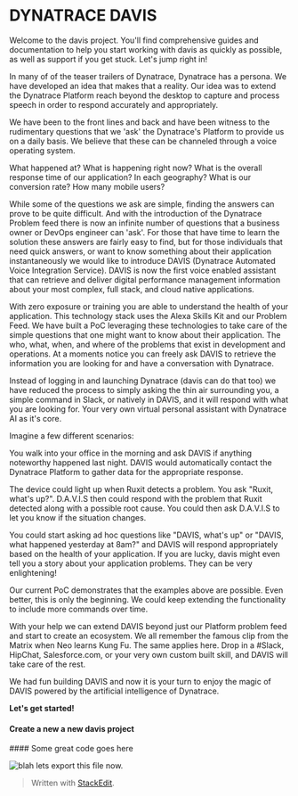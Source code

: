 **DYNATRACE DAVIS**
==================

Welcome to the davis project. You'll find comprehensive guides and documentation to help you start working with davis as quickly as possible, as well as support if you get stuck. Let's jump right in!

In many of of the teaser trailers of Dynatrace, Dynatrace has a persona. We have developed an idea that makes that a reality. Our idea was to extend the Dynatrace Platform reach beyond the desktop to capture and process speech in order to respond accurately and appropriately.

We have been to the front lines and back and have been witness to the rudimentary questions that we 'ask' the Dynatrace's Platform to provide us on a daily basis. We believe that these can be channeled through a voice operating system.

What happened at?
What is happening right now?
What is the overall response time of our application? In each geography?
What is our conversion rate?
How many mobile users?

While some of the questions we ask are simple, finding the answers can prove to be quite difficult. And with the introduction of the Dynatrace Problem feed there is now an infinite number of questions that a business owner or DevOps engineer can 'ask'. For those that have time to learn the solution these answers are fairly easy to find, but for those individuals that need quick answers, or want to know something about their application instantaneously we would like to introduce DAVIS (Dynatrace Automated Voice Integration Service). DAVIS is now the first voice enabled assistant that can retrieve and deliver digital performance management information about your most complex, full stack, and cloud native applications.

With zero exposure or training you are able to understand the health of your application. This technology stack uses the Alexa Skills Kit and our Problem Feed. We have built a PoC leveraging these technologies to take care of the simple questions that one might want to know about their application. The who, what, when, and where of the problems that exist in development and operations. At a moments notice you can freely ask DAVIS to retrieve the information you are looking for and have a conversation with Dynatrace.

Instead of logging in and launching Dynatrace (davis can do that too) we have reduced the process to simply asking the thin air surrounding you, a simple command in Slack, or natively in DAVIS,  and it will respond with what you are looking for. Your very own virtual personal assistant with Dynatrace AI as it's core.

Imagine a few different scenarios:

You walk into your office in the morning and ask DAVIS if anything noteworthy happened last night. DAVIS would automatically contact the Dynatrace Platform to gather data for the appropriate response.

The device could light up when Ruxit detects a problem. You ask "Ruxit, what's up?". D.A.V.I.S then could respond with the problem that Ruxit detected along with a possible root cause. You could then ask D.A.V.I.S to let you know if the situation changes.

You could start asking ad hoc questions like "DAVIS, what's up" or "DAVIS, what happened yesterday at 8am?" and DAVIS will respond appropriately based on the health of your application. If you are lucky, davis might even tell you a story about your application problems. They can be very enlightening!

Our current PoC demonstrates that the examples above are possible. Even better, this is only the beginning. We could keep extending the functionality to include more commands over time.

With your help we can extend DAVIS beyond just our Platform problem feed and start to create an ecosystem. We all remember the famous clip from the Matrix when Neo learns Kung Fu. The same applies here. Drop in a #Slack, HipChat, Salesforce.com, or your very own custom built skill, and DAVIS will take care of the rest. 

We had fun building DAVIS and now it is your turn to enjoy the magic of DAVIS powered by the artificial intelligence of Dynatrace.

**Let's get started!**

#### <i class="icon-file"></i> Create a new a new davis project

####<i  class="https://s3.amazonaws.com/davis-project/cog.jpeg"></i>  Some great code goes here

![blah](https://s3.amazonaws.com/davis-project/cog.jpeg) lets export this file now.




> Written with [StackEdit](https://stackedit.io/).